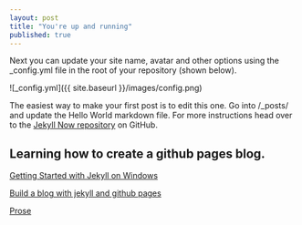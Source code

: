 ```yaml
---
layout: post
title: "You're up and running"
published: true
---
```




Next you can update your site name, avatar and other options using the _config.yml file in the root of your repository (shown below).

![_config.yml]({{ site.baseurl }}/images/config.png)

The easiest way to make your first post is to edit this one. Go into /_posts/ and update the Hello World markdown file. For more instructions head over to the [Jekyll Now repository](https://github.com/barryclark/jekyll-now) on GitHub.

## Learning how to create a github pages blog.

[Getting Started with Jekyll on Windows](https://youtu.be/EtqZVTIro_c)

[Build a blog with jekyll and github pages](http://www.smashingmagazine.com/2014/08/build-blog-jekyll-github-pages/)

[Prose](http://prose.io/)

